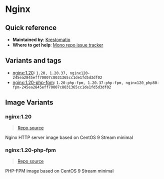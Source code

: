 # Nginx
## Quick reference
- **Maintained by**:
[Krestomatio](https://krestomatio.com)
- **Where to get help**:
[Mono repo issue tracker](https://github.com/krestomatio/container_builder/issues)

## Variants and tags
- [nginx:1.20](#nginx120): `1.20, 1.20.37, nginx120-245ea2845eff70007c8031365cc1de1fd5d3df02`
- [nginx:1.20-php-fpm](#nginx120-php-fpm): `1.20-php-fpm, 1.20.37-php-fpm, nginx120_php80-fpm-245ea2845eff70007c8031365cc1de1fd5d3df02`


## Image Variants
### nginx:1.20
> [Repo source](https://github.com/krestomatio/container_builder/tree/master/nginx/nginx120)

Nginx HTTP server image based on CentOS 9 Stream minimal

### nginx:1.20-php-fpm
> [Repo source](https://github.com/krestomatio/container_builder/tree/master/nginx/nginx120_php80-fpm)

PHP-FPM image based on CentOS 9 Stream minimal

